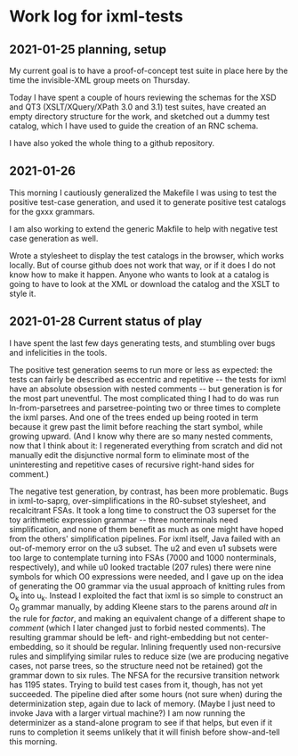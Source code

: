# Work log for ixml-tests

## 2021-01-25 planning, setup

My current goal is to have a proof-of-concept test suite in place here by the time the invisible-XML group meets on Thursday.

Today I have spent a couple of hours reviewing the schemas for the XSD and QT3 (XSLT/XQuery/XPath 3.0 and 3.1) test suites, have created an empty directory structure for the work, and sketched out a dummy test catalog, which I have used to guide the creation of an RNC schema.

I have also yoked the whole thing to a github repository.


## 2021-01-26

This morning I cautiously generalized the Makefile I was using to test the positive test-case generation, and used it to generate positive test catalogs for the gxxx grammars.

I am also working to extend the generic Makfile to help with negative test case generation as well.

Wrote a stylesheet to display the test catalogs in the browser, which works locally.  But of course github does not work that way, or if it does I do not know how to make it happen.  Anyone who wants to look at a catalog is going to have to look at the XML or download the catalog and the XSLT to style it.


## 2021-01-28 Current status of play

I have spent the last few days generating tests, and stumbling over bugs and infelicities in the tools.

The positive test generation seems to run more or less as expected:  the tests can fairly be described as eccentric and repetitive -- the tests for ixml have an absolute obsession with nested comments -- but generation is for the most part uneventful.  The most complicated thing I had to do was run ln-from-parsetrees and parsetree-pointing two or three times to complete the ixml parses.  And one of the trees ended up being rooted in term because it grew past the limit before reaching the start symbol, while growing upward.  (And I know why there are so many nested comments, now that I think about it:  I regenerated everything from scratch and did not manually edit the disjunctive normal form to eliminate most of the uninteresting and repetitive cases of recursive right-hand sides for comment.)

The negative test generation, by contrast, has been more problematic.  Bugs in ixml-to-saprg, over-simplifications in the R0-subset stylesheet, and recalcitrant FSAs.  It took a long time to construct the O3 superset for the toy arithmetic expression grammar -- three nonterminals need simplification, and none of them benefit as much as one might have hoped from the others' simplification pipelines.  For ixml itself, Java failed with an out-of-memory error on the u3 subset.  The u2 and even u1 subsets were too large to contemplate turning into FSAs (7000 and 1000 nonterminals, respectively), and while u0 looked tractable (207 rules) there were nine symbols for which O0 expressions were needed, and I gave up on the idea of generating the O0 grammar via the usual approach of knitting rules from O<sub>k</sub> into u<sub>k</sub>.  Instead I exploited the fact that ixml is so simple to construct an O<sub>0</sub> grammar manually, by adding Kleene stars to the parens around *alt* in the rule for *factor*, and making an equivalent change of a different shape to *comment* (which I later changed just to forbid nested comments).  The resulting grammar should be left- and right-embedding but not center-embedding, so it should be regular.  Inlining frequently used non-recursive rules and simplifying similar rules to reduce size (we are producing negative cases, not parse trees, so the structure need not be retained) got the grammar down to six rules.  The NFSA for the recursive transition network has 1195 states.  Trying to build test cases from it, though, has not yet succeeded.  The pipeline died after some hours (not sure when) during the determinization step, again due to lack of memory.  (Maybe I just need to invoke Java with a larger virtual machine?)  I am now running the determinizer as a stand-alone program to see if that helps, but even if it runs to completion it seems unlikely that it will finish before show-and-tell this morning.

